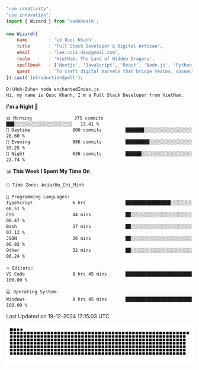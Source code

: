 <!--x axis divider-->

```js 
"use creativity";
"use innovation";
import { Wizard } from 'codeRealm';

new Wizard({
    name        : 'Le Quoc Khanh',
    title       : 'Full Stack Developer & Digital Artisan',
    email       : 'lee.cois.dev@gmail.com',
    realm       : 'VietNam, The Land of Hidden Dragons',
    spellbook   : ['Nextjs', 'JavaScript', 'React', 'Node.js', 'Python', 'Django', 'Cloud Services'],
    quest       : `To craft digital marvels that bridge realms, connect cultures, and bring imagination to life.`,
}).cast('IntroductionSpell');
```

```cmd
D:\Huh-Zuha> node enchantedIndex.js
Hi, my name is Quoc Khanh, I'm a Full Stack Developer from VietNam.
```
<!--START_SECTION:waka-->
**I'm a Night 🦉** 

```text
🌞 Morning                375 commits         ███░░░░░░░░░░░░░░░░░░░░░░   13.41 % 
🌆 Daytime                800 commits         ███████░░░░░░░░░░░░░░░░░░   28.60 % 
🌃 Evening                986 commits         █████████░░░░░░░░░░░░░░░░   35.25 % 
🌙 Night                  636 commits         ██████░░░░░░░░░░░░░░░░░░░   22.74 % 
```


📊 **This Week I Spent My Time On** 

```text
🕑︎ Time Zone: Asia/Ho_Chi_Minh

💬 Programming Languages: 
TypeScript               6 hrs               █████████████████░░░░░░░░   68.51 % 
CSS                      44 mins             ██░░░░░░░░░░░░░░░░░░░░░░░   08.47 % 
Bash                     37 mins             ██░░░░░░░░░░░░░░░░░░░░░░░   07.13 % 
JSON                     36 mins             ██░░░░░░░░░░░░░░░░░░░░░░░   06.92 % 
Other                    32 mins             ██░░░░░░░░░░░░░░░░░░░░░░░   06.24 % 

🔥 Editors: 
VS Code                  8 hrs 45 mins       █████████████████████████   100.00 % 

💻 Operating System: 
Windows                  8 hrs 45 mins       █████████████████████████   100.00 % 
```


 Last Updated on 19-12-2024 17:15:03 UTC
<!--END_SECTION:waka-->
<picture>
  <source media="(prefers-color-scheme: dark)" srcset="https://raw.githubusercontent.com/leecois/leecois/output/github-contribution-grid-snake-dark.svg">
  <source media="(prefers-color-scheme: light)" srcset="https://raw.githubusercontent.com/leecois/leecois/output/github-contribution-grid-snake.svg">
  <img alt="github contribution grid snake animation" src="https://raw.githubusercontent.com/leecois/leecois/output/github-contribution-grid-snake.svg">
</picture>
